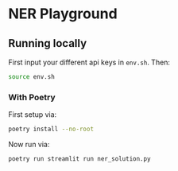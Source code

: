 # NER Playground

## Running locally
First input your different api keys in `env.sh`. Then:
```bash
source env.sh
```

### With Poetry
First setup via:
```bash
poetry install --no-root
```
Now run via:
```bash
poetry run streamlit run ner_solution.py
```
